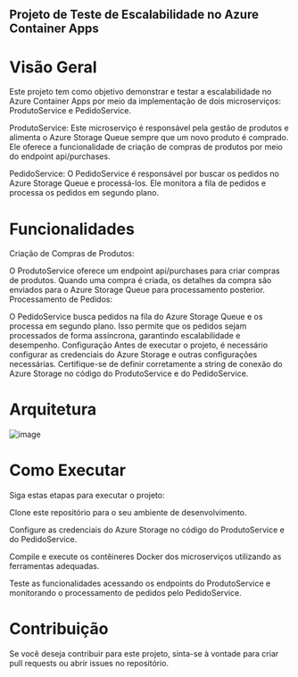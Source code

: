 ## Projeto de Teste de Escalabilidade no Azure Container Apps
# Visão Geral
Este projeto tem como objetivo demonstrar e testar a escalabilidade no Azure Container Apps por meio da implementação de dois microserviços: ProdutoService e PedidoService.

ProdutoService: Este microserviço é responsável pela gestão de produtos e alimenta o Azure Storage Queue sempre que um novo produto é comprado. Ele oferece a funcionalidade de criação de compras de produtos por meio do endpoint api/purchases.

PedidoService: O PedidoService é responsável por buscar os pedidos no Azure Storage Queue e processá-los. Ele monitora a fila de pedidos e processa os pedidos em segundo plano.

# Funcionalidades
Criação de Compras de Produtos:

O ProdutoService oferece um endpoint api/purchases para criar compras de produtos. Quando uma compra é criada, os detalhes da compra são enviados para o Azure Storage Queue para processamento posterior.
Processamento de Pedidos:

O PedidoService busca pedidos na fila do Azure Storage Queue e os processa em segundo plano. Isso permite que os pedidos sejam processados de forma assíncrona, garantindo escalabilidade e desempenho.
Configuração
Antes de executar o projeto, é necessário configurar as credenciais do Azure Storage e outras configurações necessárias. Certifique-se de definir corretamente a string de conexão do Azure Storage no código do ProdutoService e do PedidoService.


# Arquitetura
![image](https://github.com/Eubrandao/AzureContainerApps/assets/55800764/c6306b44-fe4d-4429-a58a-2577398dd9a1)

# Como Executar
Siga estas etapas para executar o projeto:

Clone este repositório para o seu ambiente de desenvolvimento.

Configure as credenciais do Azure Storage no código do ProdutoService e do PedidoService.

Compile e execute os contêineres Docker dos microserviços utilizando as ferramentas adequadas.

Teste as funcionalidades acessando os endpoints do ProdutoService e monitorando o processamento de pedidos pelo PedidoService.

# Contribuição
Se você deseja contribuir para este projeto, sinta-se à vontade para criar pull requests ou abrir issues no repositório.







